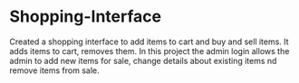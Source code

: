 # Shopping-Interface
Created a shopping interface to add items to cart and buy and sell items. It adds items to cart, removes them. In this project the admin login allows the admin to add new items for sale, change details about existing items nd remove items from sale.
